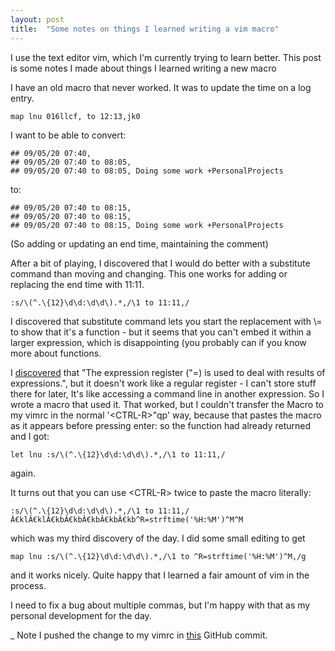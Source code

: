 ```yaml
--- 
layout: post
title:  "Some notes on things I learned writing a vim macro"
---
```


I use the text editor vim, which I'm currently trying to learn better. This post is some notes I made about things I learned writing a new macro

I have an old macro that never worked. It was to update the time on a log entry. 

	map lnu 016llcf, to 12:13,jk0

I want to be able to convert: 

	## 09/05/20 07:40, 
	## 09/05/20 07:40 to 08:05, 
	## 09/05/20 07:40 to 08:05, Doing some work +PersonalProjects

to: 

	## 09/05/20 07:40 to 08:15, 
	## 09/05/20 07:40 to 08:15, 
	## 09/05/20 07:40 to 08:15, Doing some work +PersonalProjects

(So adding or updating an end time, maintaining the comment) 

After a bit of playing, I discovered that I would do better with a substitute command than moving and changing. This one works for adding or replacing the end time with 11:11. 


	:s/\(^.\{12}\d\d:\d\d\).*,/\1 to 11:11,/

I discovered that substitute command lets you start the replacement with \\= to show that it's a function - but it seems that you can't embed it within a larger expression, which is disappointing (you probably can if you know more about functions.

I [discovered](https://www.brianstorti.com/vim-registers/) that "The expression register ("=) is used to deal with results of expressions.", but it doesn't work like a regular register - I can't store stuff there for later, It's like accessing a command line in another expression. So I wrote a macro that used it. That worked, but I couldn't transfer the Macro to my vimrc in the normal '\<CTRL-R\>"qp' way, because that pastes the macro as it appears before pressing enter: so the function had already returned and I got: 

	let lnu :s/\(^.\{12}\d\d:\d\d\).*,/\1 to 11:11,/

again. 

It turns out that you can use \<CTRL-R\> twice to paste the macro literally: 

	:s/\(^.\{12}\d\d:\d\d\).*,/\1 to 11:11,/Â€klÂ€klÂ€kbÂ€kbÂ€kbÂ€kbÂ€kb^R=strftime('%H:%M')^M^M

which was my third discovery of the day. I did some small editing to get 

	map lnu :s/\(^.\{12}\d\d:\d\d\).*,/\1 to ^R=strftime('%H:%M')^M,/g



and it works nicely. Quite happy that I learned a fair amount of vim in the process. 

I need to fix a bug about multiple commas, but I'm happy with that as my personal development for the day. 

_ Note I pushed the change to my vimrc in [this](https://github.com/joereddington/dotvimdirectory/commit/ec683278b8044482e9203eb94a9d71ec53ccc42e) GitHub commit. 













